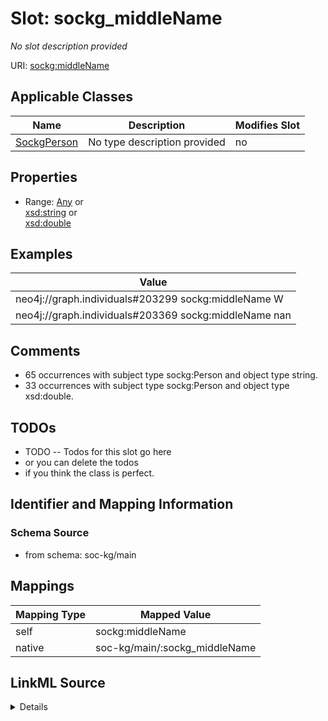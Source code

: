 

# Slot: sockg_middleName


_No slot description provided_





URI: [sockg:middleName](http://www.semanticweb.org/sockg/ontologies/2024/0/soil-carbon-ontology/middleName)



<!-- no inheritance hierarchy -->





## Applicable Classes

| Name | Description | Modifies Slot |
| --- | --- | --- |
| [SockgPerson](../classes/SockgPerson.md) | No type description provided |  no  |







## Properties

* Range: [Any](../classes/Any.md)&nbsp;or&nbsp;<br />[xsd:string](http://www.w3.org/2001/XMLSchema#string)&nbsp;or&nbsp;<br />[xsd:double](http://www.w3.org/2001/XMLSchema#double)






## Examples

| Value |
| --- |
| neo4j://graph.individuals#203299 sockg:middleName W |
| neo4j://graph.individuals#203369 sockg:middleName nan |

## Comments

* 65 occurrences with subject type sockg:Person and object type string.
* 33 occurrences with subject type sockg:Person and object type xsd:double.

## TODOs

* TODO -- Todos for this slot go here
* or you can delete the todos
* if you think the class is perfect.

## Identifier and Mapping Information







### Schema Source


* from schema: soc-kg/main




## Mappings

| Mapping Type | Mapped Value |
| ---  | ---  |
| self | sockg:middleName |
| native | soc-kg/main/:sockg_middleName |




## LinkML Source

<details>
```yaml
name: sockg_middleName
description: No slot description provided
todos:
- TODO -- Todos for this slot go here
- or you can delete the todos
- if you think the class is perfect.
comments:
- 65 occurrences with subject type sockg:Person and object type string.
- 33 occurrences with subject type sockg:Person and object type xsd:double.
examples:
- value: neo4j://graph.individuals#203299 sockg:middleName W
- value: neo4j://graph.individuals#203369 sockg:middleName nan
from_schema: soc-kg/main
rank: 1000
slot_uri: sockg:middleName
alias: sockg_middleName
domain_of:
- sockg_Person
range: Any
any_of:
- range: string
- range: double

```
</details>
